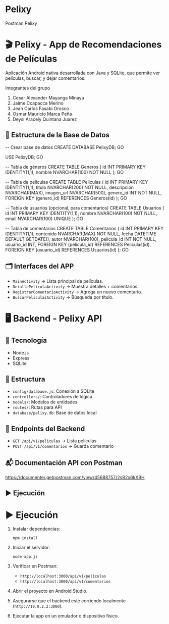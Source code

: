 # Pelixy
Postman Pelixy
# 🎬 Pelixy - App de Recomendaciones de Películas

Aplicación Android nativa desarrollada con Java y SQLite, que permite ver películas, buscar, y dejar comentarios.

Integrantes del grupo

1) Cesar Alexander Mayanga Minaya
2) Jaime Ccapacca Merino
3) Jean Carlos Fasabi Orosco
4) Osmar Mauricio Marca Peña
5) Deysi Aracely Quintana Juarez

## 🧠 Estructura de la Base de Datos
-- Crear base de datos
CREATE DATABASE PelixyDB;
GO

USE PelixyDB;
GO

-- Tabla de géneros
CREATE TABLE Generos (
    id INT PRIMARY KEY IDENTITY(1,1),
    nombre NVARCHAR(100) NOT NULL
);
GO

-- Tabla de películas
CREATE TABLE Peliculas (
    id INT PRIMARY KEY IDENTITY(1,1),
    titulo NVARCHAR(200) NOT NULL,
    descripcion NVARCHAR(MAX),
    imagen_url NVARCHAR(500),
    genero_id INT NOT NULL,
    FOREIGN KEY (genero_id) REFERENCES Generos(id)
);
GO

-- Tabla de usuarios (opcional, para comentarios)
CREATE TABLE Usuarios (
    id INT PRIMARY KEY IDENTITY(1,1),
    nombre NVARCHAR(100) NOT NULL,
    email NVARCHAR(100) UNIQUE
);
GO

-- Tabla de comentarios
CREATE TABLE Comentarios (
    id INT PRIMARY KEY IDENTITY(1,1),
    contenido NVARCHAR(MAX) NOT NULL,
    fecha DATETIME DEFAULT GETDATE(),
    autor NVARCHAR(100),
    pelicula_id INT NOT NULL,
    usuario_id INT,
    FOREIGN KEY (pelicula_id) REFERENCES Peliculas(id),
    FOREIGN KEY (usuario_id) REFERENCES Usuarios(id)
);
GO

## 🗂 Interfaces del APP

- `MainActivity` → Lista principal de películas.
- `DetallePeliculaActivity` → Muestra detalles + comentarios.
- `RegistrarComentarioActivity` → Agrega un nuevo comentario.
- `BuscarPeliculasActivity` → Búsqueda por título.


# 🖥️ Backend - Pelixy API

## 📌 Tecnología
- Node.js
- Express
- SQLite

## 📁 Estructura

- `config/database.js`: Conexión a SQLite
- `controllers/`: Controladores de lógica
- `models/`: Modelos de entidades
- `routes/`: Rutas para API
- `database/pelixy.db`: Base de datos local

## 📡 Endpoints del Backend

- `GET /api/v1/peliculas` → Lista películas
- `POST /api/v1/comentarios` → Guarda comentario

## 📬 Documentación API con Postman

https://documenter.getpostman.com/view/45688757/2sB2x6kXBH


## ▶️ Ejecución

# ▶️ Ejecución

1. Instalar dependencias:
   ```
   npm install
   ```

2. Iniciar el servidor:
   ```
   node app.js
   ```

3. Verificar en Postman:
   - `http://localhost:3000/api/v1/peliculas`
   - `http://localhost:3000/api/v1/comentarios`

4. Abrir el proyecto en Android Studio.
5. Asegurarse que el backend esté corriendo localmente (`http://10.0.2.2:3000`).
6. Ejecutar la app en un emulador o dispositivo físico.


